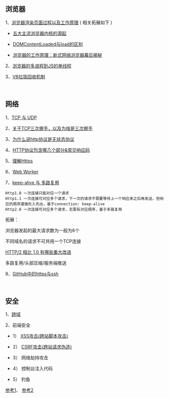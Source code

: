 ## 浏览器

1、[浏览器渲染页面过程以及工作原理](https://segmentfault.com/a/1190000010298038) ( 相关拓展如下 )

* [五大主流浏览器内核的源起](https://blog.csdn.net/Summer_15/article/details/71249203)

* [DOMContentLoaded与load的区别](https://www.cnblogs.com/caizhenbo/p/6679478.html)

* [浏览器的工作原理：新式网络浏览器幕后揭秘](https://www.html5rocks.com/zh/tutorials/internals/howbrowserswork/)

2、[浏览器的多进程到JS的单线程](https://segmentfault.com/a/1190000012925872)

3、[V8垃圾回收机制](https://juejin.im/post/5c8b89f55188257e8e232d99) 

<br/>

## 网络
1、[TCP 与 UDP](https://www.huaweicloud.com/articles/b49c0ecd9fc1d91730566082918b3d48.html)

2、[关于TCP三次握手，以及为啥是三次握手](https://juejin.im/post/5ce39af36fb9a07ed136a9bc)

3、[为什么说http协议是无状态协议](https://www.cnblogs.com/Jadie/p/6877392.html)

4、[HTTP协议包含哪几个部分&常见响应码](http://caibaojian.com/http.html)

5、[理解Https](https://mp.weixin.qq.com/s/StqqafHePlBkWAPQZg3NrA)

6、[Web Worker](http://www.ruanyifeng.com/blog/2018/07/web-worker.html)

7、[keep-alive 与 多路复用](https://juejin.cn/post/6944639173621973005)
   ```
   Http1.0 一次连接只能对应一个请求
   Http1.1 一次连接可对应多个请求，下一次的请求不需要等待上一个响应来之后再发送，但响应的顺序遵循先入先出，基于connection: keep-alive
   Http2.0 一次连接可对应多个请求，无需有对应顺序，基于多路复用
   ```

   拓展：

   浏览器发起的最大请求数为一般为6个

   不同域名的请求不可共用一个TCP连接

   [HTTP/2 相比 1.0 有哪些重大改进](https://www.zhihu.com/question/34074946/answer/75364178)
   
   多路复用/头部压缩/服务端推送
   
8、[GitHub中的https与ssh](https://mjd507.github.io/2018/02/09/HTTPS-vs-SSH/)   
   


<br/>

## 安全

  1、[跨域](https://github.com/yang1212/collection-about/issues/22)
  
  2、前端安全

  * 1） [XSS攻击(跨站脚本攻击)](https://tech.meituan.com/2018/09/27/fe-security.html)

  * 2） [CSRF攻击(跨站请求伪造)](https://tech.meituan.com/2018/10/11/fe-security-csrf.html)

  * 3） 网络劫持攻击

  * 4） 控制台注入代码

  * 5） 钓鱼

  
  [参考1](https://segmentfault.com/a/1190000006672214)、
  [参考2](https://zhuanlan.zhihu.com/p/25486768?group_id=820705780520079360)
